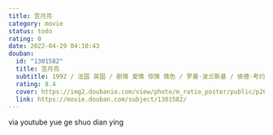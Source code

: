 ```yaml
---
title: 苦月亮
category: movie
status: todo
rating: 0
date: 2022-04-29 04:10:43
douban:
  id: "1301582"
  title: 苦月亮
  subtitle: 1992 / 法国 英国 / 剧情 爱情 惊悚 情色 / 罗曼·波兰斯基 / 彼德·考约特 艾玛纽尔·塞尼耶
  rating: 8.4
  cover: https://img2.doubanio.com/view/photo/m_ratio_poster/public/p2684534021.jpg
  link: https://movie.douban.com/subject/1301582/
---
```


via youtube yue ge shuo dian ying